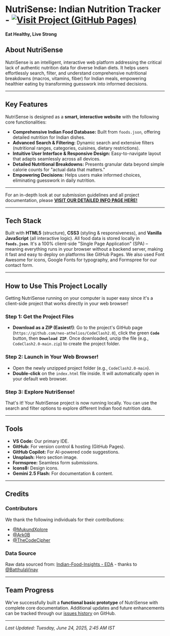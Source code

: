 # NutriSense: Indian Nutrition Tracker - [![Visit Project (GitHub Pages)](https://img.shields.io/badge/Visit_Project-004080?style=for-the-badge&logo=github&logoColor=white)](https://neo-athelios.github.io/CodeClash2.0/)

**Eat Healthy, Live Strong**

## About NutriSense

NutriSense is an intelligent, interactive web platform addressing the critical lack of authentic nutrition data for diverse Indian diets. It helps users effortlessly search, filter, and understand comprehensive nutritional breakdowns (macros, vitamins, fiber) for Indian meals, empowering healthier eating by transforming guesswork into informed decisions.

---

## Key Features

NutriSense is designed as a **smart, interactive website** with the following core functionalities:

* **Comprehensive Indian Food Database:** Built from `foods.json`, offering detailed nutrition for Indian dishes.
* **Advanced Search & Filtering:** Dynamic search and extensive filters (nutritional ranges, categories, cuisines, dietary restrictions).
* **Intuitive User Interface & Responsive Design:** Easy-to-navigate layout that adapts seamlessly across all devices.
* **Detailed Nutritional Breakdowns:** Presents granular data beyond simple calorie counts for "actual data that matters."
* **Empowering Decisions:** Helps users make informed choices, eliminating guesswork in daily nutrition.

---

For an in-depth look at our submission guidelines and all project documentation, please **[VISIT OUR DETAILED INFO PAGE HERE!](info.md)**

---

## Tech Stack

Built with **HTML5** (structure), **CSS3** (styling & responsiveness), and **Vanilla JavaScript** (all interactive logic). All food data is stored locally in **`foods.json`**. It's a 100% client-side "Single Page Application" (SPA) – meaning everything runs in your browser without a backend server, making it fast and easy to deploy on platforms like GitHub Pages. We also used Font Awesome for icons, Google Fonts for typography, and Formspree for our contact form.

---

## How to Use This Project Locally

Getting NutriSense running on your computer is super easy since it's a client-side project that works directly in your web browser!

### Step 1: Get the Project Files

* **Download as a ZIP (Easiest!)**: Go to the project's GitHub page (`https://github.com/neo-athelios/CodeClash2.0`), click the green **`Code`** button, then **`Download ZIP`**. Once downloaded, unzip the file (e.g., `CodeClash2.0-main.zip`) to create the project folder.

### Step 2: Launch in Your Web Browser!

* Open the newly unzipped project folder (e.g., `CodeClash2.0-main`).
* **Double-click** on the `index.html` file inside. It will automatically open in your default web browser.

### Step 3: Explore NutriSense!

That's it! Your NutriSense project is now running locally. You can use the search and filter options to explore different Indian food nutrition data.

---

## Tools

* **VS Code:** Our primary IDE.
* **GitHub:** For version control & hosting (GitHub Pages).
* **GitHub Copilot:** For AI-powered code suggestions.
* **Unsplash:** Hero section image.
* **Formspree:** Seamless form submissions.
* **Icons8:** Design icons.
* **Gemini 2.5 Flash:** For documentation & content.

---

## Credits

### Contributors

We thank the following individuals for their contributions:

* [@MukundXplore](https://github.com/MukundXplore)
* [@Ark0B](https://github.com/Ark0B)
* [@TheCodeCipher](https://github.com/TheCodeCipher)

### Data Source

Raw data sourced from: [Indian-Food-Insights - EDA](https://github.com/BatthulaVinay/Indian-Food-Insights---Exploratory-Data-Analysis-EDA) - thanks to [@BatthulaVinay](https://github.com/BatthulaVinay)

---

## Team Progress

We've successfully built a **functional basic prototype** of NutriSense with complete core documentation. Additional updates and future enhancements can be tracked through our [issues history](https://github.com/Neo-Athelios/CodeClash2.0/issues) on GitHub.

---
*Last Updated: Tuesday, June 24, 2025, 2:45 AM IST*